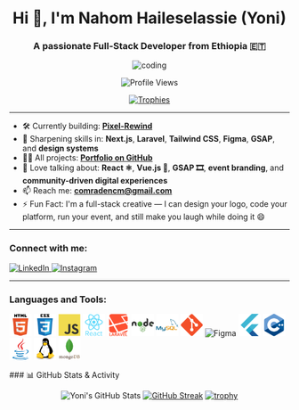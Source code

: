 <h1 align="center">Hi 👋, I'm Nahom Haileselassie (Yoni)</h1>
<h3 align="center">A passionate Full-Stack Developer from Ethiopia 🇪🇹</h3>

<p align="center">
  <img src="https://media4.giphy.com/media/v1.Y2lkPTc5MGI3NjExdGJsZWkxNXp1dGpxYmZ2ODJtZTVkbWtuZnlsdWp2YzZkd2FlZHRyYiZlcD12MV9pbnRlcm5hbF9naWZfYnlfaWQmY3Q9Zw/bGgsc5mWoryfgKBx1u/giphy.gif" alt="coding" width="400" />
</p>

<p align="center">
  <img src="https://komarev.com/ghpvc/?username=crxncm&label=Profile%20views&color=0e75b6&style=flat" alt="Profile Views" />
</p>

<p align="center">
  <a href="https://github.com/ryo-ma/github-profile-trophy">
    <img src="https://github-profile-trophy.vercel.app/?username=crxncm" alt="Trophies" />
  </a>
</p>

---

- 🛠️ Currently building: [**Pixel-Rewind**](https://github.com/CRXNCM/Pixel-Rewind)  
- 🌱 Sharpening skills in: **Next.js**, **Laravel**, **Tailwind CSS**, **Figma**, **GSAP**, and **design systems**  
- 👨‍💻 All projects: [**Portfolio on GitHub**](https://github.com/CRXNCM/Portfolio)  
- 💬 Love talking about: **React ⚛️**, **Vue.js 🌱**, **GSAP 🎞️**, **event branding**, and **community-driven digital experiences**  
- 📫 Reach me: **comradencm@gmail.com**  
- ⚡ Fun Fact: I'm a full-stack creative — I can design your logo, code your platform, run your event, and still make you laugh while doing it 😄

---

<h3 align="left">Connect with me:</h3>
<p align="left">
  <a href="https://www.linkedin.com/in/nahom-haileselassie-a8a90a352/" target="_blank">
    <img src="https://raw.githubusercontent.com/rahuldkjain/github-profile-readme-generator/master/src/images/icons/Social/linked-in-alt.svg" alt="LinkedIn" height="30" width="40" />
  </a>
  <a href="https://instagram.com/yon_ii_" target="_blank">
    <img src="https://raw.githubusercontent.com/rahuldkjain/github-profile-readme-generator/master/src/images/icons/Social/instagram.svg" alt="Instagram" height="30" width="40" />
  </a>
</p>

---

<h3 align="left">Languages and Tools:</h3>
<p align="left">
  <!-- Example Tools (Add more if you like) -->
  <img src="https://raw.githubusercontent.com/devicons/devicon/master/icons/html5/html5-original-wordmark.svg" alt="HTML5" width="40" height="40"/>
  <img src="https://raw.githubusercontent.com/devicons/devicon/master/icons/css3/css3-original-wordmark.svg" alt="CSS3" width="40" height="40"/>
  <img src="https://raw.githubusercontent.com/devicons/devicon/master/icons/javascript/javascript-original.svg" alt="JavaScript" width="40" height="40"/>
  <img src="https://raw.githubusercontent.com/devicons/devicon/master/icons/react/react-original-wordmark.svg" alt="React" width="40" height="40"/>
  <img src="https://raw.githubusercontent.com/devicons/devicon/master/icons/laravel/laravel-plain-wordmark.svg" alt="Laravel" width="40" height="40"/>
  <img src="https://raw.githubusercontent.com/devicons/devicon/master/icons/nodejs/nodejs-original-wordmark.svg" alt="Node.js" width="40" height="40"/>
  <img src="https://raw.githubusercontent.com/devicons/devicon/master/icons/mysql/mysql-original-wordmark.svg" alt="MySQL" width="40" height="40"/>
  <img src="https://raw.githubusercontent.com/devicons/devicon/master/icons/git/git-original.svg" alt="Git" width="40" height="40"/>
  <img src="https://www.vectorlogo.zone/logos/figma/figma-icon.svg" alt="Figma" width="40" height="40"/>
  <img src="https://raw.githubusercontent.com/devicons/devicon/master/icons/flutter/flutter-original.svg" alt="Flutter" width="40" height="40"/>
  <img src="https://raw.githubusercontent.com/devicons/devicon/master/icons/cplusplus/cplusplus-original.svg" alt="C++" width="40" height="40"/>
  <img src="https://raw.githubusercontent.com/devicons/devicon/master/icons/java/java-original.svg" alt="Java" width="40" height="40"/>
  <img src="https://raw.githubusercontent.com/devicons/devicon/master/icons/linux/linux-original.svg" alt="Linux" width="40" height="40"/>
  <img src="https://raw.githubusercontent.com/devicons/devicon/master/icons/mongodb/mongodb-original-wordmark.svg" alt="MongoDB" width="40" height="40"/>
</p>
### 📊 GitHub Stats & Activity

<div align="center">

![Yoni's GitHub Stats](https://github-readme-stats.vercel.app/api?username=crxncm&show_icons=true&theme=gruvbox)
[![GitHub Streak](https://streak-stats.demolab.com?user=crxncm&theme=gruvbox)](https://git.io/streak-stats)
[![trophy](https://github-profile-trophy.vercel.app/?username=crxncm&theme=gruvbox)](https://github.com/ryo-ma/github-profile-trophy)

</div>


